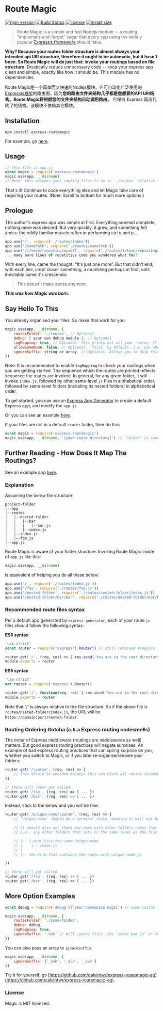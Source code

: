 # Route Magic
[![npm version](https://img.shields.io/npm/v/express-routemagic.svg?style=flat-square)](https://www.npmjs.com/package/express-routemagic)
[![Build Status](https://badgen.net/travis/calvintwr/express-routemagic?style=flat-square)](https://travis-ci.com/calvintwr/express-routemagic)
[![license](https://img.shields.io/npm/l/express-routemagic.svg?style=flat-square)](https://www.npmjs.com/package/express-routemagic)
[![install size](https://badgen.net/packagephobia/install/express-routemagic?style=flat-square)](https://packagephobia.now.sh/result?p=express-routemagic)

>Route Magic is a simple and fast Nodejs module -- a routing "implement-and-forget" sugar that every app using the widely popular [Expressjs framework](https://github.com/expressjs/express) should have.

**Why? Because your routes folder structure is almost always your intended api URI structure, therefore it ought to be automatic, but it hasn't been. So Route Magic will do just that: invoke your routings based on file structure**. Drastically reduce unnecessary code -- keep your express app clean and simple, exactly like how it should be. This module has no dependencies.

Route Magic是一个简单而又快速的Nodejs模块。它可自动化广泛使用的[Expressjs框架](https://github.com/expressjs/express)的路由图，因为**您的路由文件夹结构几乎都是您想要的API URI结构。Route Magic将根据您的文件夹结构自动调用路由。** 它保持 Express 简洁几明了的结构。该模块不依赖其它模块。

## Installation

```
npm install express-routemagic
```
For example, go [here](https://github.com/calvintwr/express-routemagic-eg).

## Usage

```js
// this file is app.js
const magic = require('express-routemagic')
magic.use(app, __dirname) 
// Note: this assumes your routing files to be in `./routes` relative to this file that invoked it.
```
That's it! Continue to code everything else and let Magic take care of requiring your routes.
(Note: Scroll to bottom for much more options.)

## Prologue
The author's express app was simple at first. Everything seemed complete, nothing more was desired. But very quickly, it grew, and something felt amiss: the oddly familiar muscle reflex in performing ctrl c and p...

```js
app.use('/', require('./routes/index'))
app.use('/somePath', require('./routes/somePath'))
app.use('/i/keep/repeating/myself', require('./routes/i/keep/repeating/myself'))
... many more lines of repetitive code you wondered what for?
```
With every line, came the thought: “It's just one more”. But that didn't end; with each line, crept closer something, a mumbling perhaps at first, until inevitably came it's crescendo: 

>This doesn't make sense anymore.

**_This was how Magic was born._**

## Say Hello To This

You already organised your files. So make that work for you:

```js
magic.use(app, __dirname, {
    routesFolder: './routes', // Optional
    debug: [ your own debug module ], // Optional
    logMapping: true, // Optional. This prints out all your routes. If no debug module is passed, it uses console.log by default
    allowSameName: false, // Optional. `false` by default, i.e. you should not have a `foo.js` and a folder named `foo` sitting at the same level. That's poor organisation.
    ignoreSuffix: string or array, // Optional. Allows you to skip folders or files with a suffix.
})
```
Note: It is recommended to enable `logMapping` to check your routings when you are getting started. The sequence which the routes are printed reflects sequence the routes are invoked. In general, for any given folder, it will invoke `index.js`, followed by other same-level `js` files in alphabetical order, followed by same-level folders (including its nested folders) in alphabetical order.

To get started, you can use an [Express App Generator](https://expressjs.com/en/starter/generator.html) to create a default Express app, and modify the `app.js`.

Or you can see an example [here](https://github.com/calvintwr/express-routemagic-eg).

If your files are not in a default `routes` folder, then do this:
```js
const magic = require('express-routemagic')
magic.use(app, __dirname, '[your route directory]') // 'folder' is same as './folder'
```

## Further Reading - How Does It Map The Routings?

See an example app [here](https://github.com/calvintwr/express-routemagic-eg).

### Explanation

Assuming the below file structure:

```
project-folder
|--app
|--routes
|   |--nested-folder
|   |   |--bar
|   |   |   |--bar.js
|   |   |--index.js
|   |--index.js
|   |--foo.js
|--app.js
```
Route Magic is aware of your folder structure. Invoking Route Magic inside of `app.js` like this:

```js
magic.use(app, __dirname)
```
 is equivalent of helping you do all these below:
```js
app.use('/', require('./routes/index.js'))
app.use('/foo', require('./routes/foo.js'))
app.use('/nested-folder', require('./routes/nested-folder/index.js'))
app.use('/nested-folder/bar/bar', require('./routes/nested-folder/bar/bar.js')) // note the 2 bars here.
```

### Recommended route files syntax
Per a default app generated by `express-generator`, each of your route `js` files should follow the following syntax:

**ES6 syntax**
```js
'use strict'
const router = require('express').Router() // still retained #require instead of #import due practicable compatibility.

router.get('/', (req, res) => { res.send('You are in the root directory of this file.') })
module.exports = router
```
**ES5 syntax**
```js
'use strict'
var router = require('express').Router()

router.get('/', function(req, res) { res.send('You are in the root directory of this file.') })
module.exports = router
```

Note that '/' is always relative to the file structure. So if the above file is `routes/nested-folder/index.js`, the URL will be `https://domain:port/nested-folder`.

### Routing Ordering Gotcha (a.k.a Express routing codesmells)

The order of Express middleware (routings are middlewares as well) matters. But good express routing practices will negate surprises. An example of bad express routing practices that can spring surprise on you, whether you switch to Magic, or if you later re-organise/rename your folders:

```js
router.get('/:param', (req, res) => {
    // this should be avoided because this can block all routes invoked below it if it's invoked before them.
})

// these will never get called
router.get('/foo', (req, res) => { ... })
router.get('/bar', (req, res) => { ... })
```

Instead, stick to the below and you will be fine:

```js
router.get('/unique-name/:param', (req, res) => {
    // `unique-name` should be a terminal route, meaning it will not have any subpath under it.

    // it should also not share any name with other folders names that sits on the same level with its containing file.
    // i.e., any other folders that sits on the same level as the file that contains this `unique-name` route, should not have the name `unique-name`.

    // |-- i-dont-have-the-same-unique-name
    // |    |-- index.js
    // |
    // |-- the-file-that-contains-the-route-with-unique-name.js

})

// these will get called
router.get('/foo', (req, res) => { ... })
router.get('/bar', (req, res) => { ... })
```

## More Option Examples

```js
const debug = require('debug')('your:namespace:magic') // some custom logging module

magic.use(app, __dirname, {
    routesFolder: './some-folder',
    debug: debug,
    logMapping: true,
    ignoreSuffix: '_bak' // Will ignore files like 'index_bak.js' or folders like 'api_v1_bak'.
})
```

You can also pass an array to `ignoreSuffix`:

```js
magic.use(app, __dirname, {
    ignoreSuffix: ['_bak', '_old', '_dev']
})
```
Try it for yourself, go [https://github.com/calvintwr/express-routemagic-eg](https://github.com/calvintwr/express-routemagic-eg).

### License

Magic is MIT licensed.
